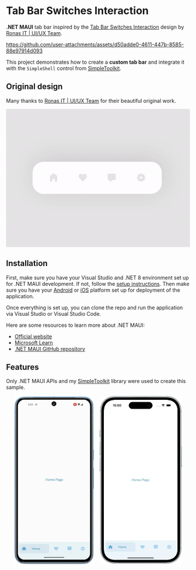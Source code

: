 # Tab Bar Switches Interaction

**.NET MAUI** tab bar inspired by the [Tab Bar Switches Interaction](https://dribbble.com/shots/14028381-Tab-Bar-Switches-Interaction) design by [Ronas IT | UI/UX Team](https://dribbble.com/ronasit).


https://github.com/user-attachments/assets/d50adde0-4611-447b-8585-88e97914d093


This project demonstrates how to create a **custom tab bar** and integrate it with the `SimpleShell` control from [SimpleToolkit](https://github.com/RadekVyM/SimpleToolkit).

## Original design

Many thanks to [Ronas IT | UI/UX Team](https://dribbble.com/ronasit) for their beautiful original work.

<p align="center">
    <a href="https://dribbble.com/shots/14028381-Tab-Bar-Switches-Interaction">
        <img src="./images/tabbarswitches_original.gif" data-canonical-src="./images/tabbarswitches_original.gif" alt="Dribble design"/>
    </a>
</p>

## Installation

First, make sure you have your Visual Studio and .NET 8 environment set up for .NET MAUI development. If not, follow the [setup instructions](https://learn.microsoft.com/dotnet/maui/get-started/installation). Then make sure you have your [Android](https://learn.microsoft.com/dotnet/maui/get-started/first-app?pivots=devices-android) or [iOS](https://learn.microsoft.com/dotnet/maui/get-started/first-app?pivots=devices-ios) platform set up for deployment of the application.

Once everything is set up, you can clone the repo and run the application via Visual Studio or Visual Studio Code.

Here are some resources to learn more about .NET MAUI:

- [Official website](https://dotnet.microsoft.com/apps/maui)
- [Microsoft Learn](https://learn.microsoft.com/dotnet/maui/what-is-maui)
- [.NET MAUI GitHub repository](https://github.com/dotnet/maui)

## Features

Only .NET MAUI APIs and my [SimpleToolkit](https://github.com/RadekVyM/SimpleToolkit) library were used to create this sample.

<p align="center">
    <img src="./images/android_tabbarswitches.webp" width="219">
    &nbsp;&nbsp;
    <img src="./images/ios_tabbarswitches.webp" width="226">
</p>
